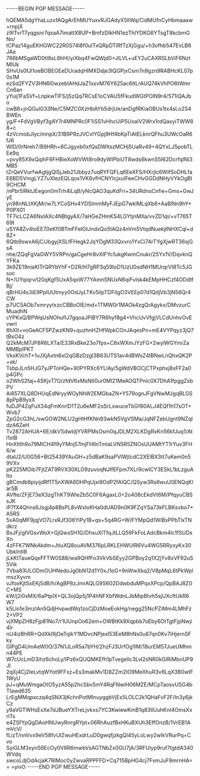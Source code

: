 -----BEGIN PGP MESSAGE-----

hQEMA5dgYhaLuzxfAQgArEhMUYuxvRJGAdyX5llWq/CidMUfnCyHbmaaaw+rnpjX
z9ITvrT7yqgsnr7qxaA7imattX8UP+BmfzDIkHN1ezThIYDKG6YTsgT8kcbmGNo/
tCPaz14guEKHGWC22R0S74l8f0uITxQRpDTlRfTzXjGgu/+h3ofhb547EvLB6JAe
786bMSgaWD0tl8sL6hHl/yiXbq4FwQWjd0+JlLVL+uEY2uCAXRSLbViF6NztMIUk
SHvUs0fJl1oeBOBEGEeDUradqHlMXDdje3lQGPjxCsm7n9gzn9RABHcKL07p0s1M
ezSd2FYZV3HN6l0wzebIAHdJaZ1xxvM76Y625ac6ltLrAUQ74kVhPO6tWmrCn6an
yYuij1FaSVf+LnpkwTlFS/jSzQq7RCsE1oCVAU5fFkudWGtPOlN9r4/571iQAJbo
cwB8+jnQGulG33Ne/C5MZC0XzHbAYb5drjUe/anDgfRKiaOBUs1tx4sLo2S4BWEn
yg/F+FdVgVByf3gAY7r4MNPRc0F1iSS1vHhcUiP5UxaIV2Wrx1rdQaxyiTWW88+c
4zVcmobJlyc/mnpX/31B9P9zJVCvIYGpj9Hf4bKpTiAtELknrQFhu3UWcOaR6fJ6
WlD/0rNreh7/B9HRh+6CJgyxb0xfQsDWltszMCHj5UaRv49+4QYxLJ5pobTLEe9q
+pvy85X9xQqihF6FHBieXoWVWt8ro9dyWIPbiUT8wds6kwnS5I62DcrfqINI3MB5
tZrQeVVurfwAgtjgQlSjJeb21Jbbyz7uqRYFQFLq6EeXFS/HXrjlc6WifSoDHLfa
E6BD5VmgLYZ7uXIezEQLqox1VK6vfHCNYIcjxuIFeeCHvGGDdNHyVYkOgBl9CHCM
/nPbr5lRktJEegon0mTrh4iLqB/yNcQAO3quKdFri+34URdnsCnfie+Gms+GwJyE
yn98nNLtXKjMr/w7LYCoSHv4YDSImmMyFJEpG7wklMLqXb6+AaBlNn9hY+P0PX01
TF7icLCZA6NxIAXc4NBtgyAX/7aHGeZHmKS4LGYtjnMXa/vvZD1qi/+vT765T69t
uSYA8Zv4toEE70eKf0BTmFFeIGtJndxQo5tAQz4nVm5VtqdNuekjtNHXCql+d8Z+
6Qtb9swxA6jC/JbgyjXSLfFHegk2JqYDgM33Qxvro1YxCi74rTYgXjwRT36sjGsA
nhe/ZQqFgVaGWY5VRPn/gaCgeHr8vXIFYc1ukgKwmCnukr/25Yx1V/DqvknQYFKa
3k9ZE19niaKlTrQRYbYhF+D2R/H7gRP3q59IoD1UzU0sdNH1MUrqrVI8Tc5JGsoc
N+/UYqiqrv/l20qKgf5UxA5qxW77YAmnSNUxN6qiFvIsk4kEMpHHCzf4ODdtfBj/
qBrHU4s3iE9PpIUUtmyy0OdJyLTKv5ilpTDFiIgO3VEEp07d1QdjVb3jN56Qr4CW
p7UC5AOb7xmryytxzcCBBoOlE/md+1TMW0r1MAOk4zgQrAgykx/DMvzurCMuadhN
cYPKxQ/BPWqUsNOhuflJ7gqoaJPiBY7R6hyf8g4+VhcUvVfgjVLCdUnhvOvEvwrl
6hXlt+voGeACF5PZwzKN9+quzhnHZHfWpkCOnJAqesPn+mE4VYPqyz3jQ7tBsO4z
Q2kMcM7JP8R6LXTa/E33RxBke23o7fps+C8xWXmJYzFG+2wylWGYmrZaMMBplPKT
VksKVchT+1vJXjAxtn6xI2qGBzDzgl3B63UTS1av4dBWsZ4IBNwLnQhxQK2P+xk/
TsbpJLn5HJG7yJPToHQe+90PYRXc6YLIAy/5gWdVBOCjCTPxphxj8xFF2a0p4GPc
o2WhS2faj+4SKjvT7O/zfdV6xMsNtI0ur0Ml21MeAOQTPnic0X7DhA1fpggZxbPV
Ai657XLQ8DHUqEdNryyWOyNhW2EMGbaZN+Y579ognJFgVNwMJgqBLGS8pPpB9yxX
fuDJP4ZqFuX34qFmKnrlD1T2u6eMF2oSrLxwuceTbGf80ALJ4EQf1h17sOT+Wvb7
ZpG2cG3hL/swGOW2NLU2gHtHfKNn93wkN5VgVSMa/JqNFZebUgnt9NZqIdzA6ZeH
Tv2872AHUA+6E/dkVSdwldjYVRPMsOsm0qJDLM2XLKDgRxKn56kfJuq1/Atl1xIB
HnXtlth9o79MiCH4f9yYMnj57mjFHIlnTmIaLVN5R5ZNOsUUAMtYT1rYuv3FH6/w
dtaU2/U0G56+Bt25439YAuGH+z5dBaK9saPVIWjlcdC2XElBX3tt7uKem0n59VXv
pK225MOib7FjtZAT9RVX30XLO9zuvoqNJIfEFpm7XLr9cwICY3ESkL1bLzguAlto
gBCmdb6piyijdRf1T5nXWA6DHPqUjxi9OdP2fAlQC/QSyw3Rs6wuU0ENQqKlarSB
AVfte/ZFjE73eX3zgThKT9WleZb5C0F6AgaxL0+2o408cEkdVt6M/PfqyuCBSsJK
iP7fX4Qhns6Jsgj4p8BsPL8vWxIoKHa0dUAD9n0K9FZqYSa73kFLBKsvbo7+A5RS
5xA0qMF9jqjVO7LrxRJf306YiPy1B+qs+5q4RG+W/FYMpQd1WiBxPPbTlxTNdkrz
BxJFj/gIVGsvWoX+GjQwsSH1G/DhxuXlTfqJtLLQ59FkFoLAdcBkm4lc1fSUDsXn
4zFFK7WNkAkdm+JtiuXQ8ouAVM376pLRKLEHWUlR6Vu4WG5RRyxyKx30UbkIntI8
jLkKtTaueQqxFFTW0S88/wa9QHfFo3VkVbSEyy2GPBoy2q1X2jYv8xVF92uS5Vik
7Vba83ULODmOUHNedoJg0bN12d1Y0xJ1oG+9nWwXkq2/V8pMqL6tPkWplmszXyvm
vJfoxKjtSxEKj5dB/h/AgBP8zJmrAQLG9S602DdwbduMPqxXPcp/QpBAJ8Z0C+MS
kW/j2i0xMX/6aPtpIX+QL3ojQp5j1P4hNFXbfWdnLJbMipBtvh5sjUXcftUkR6W7
k5LIo1e3mzIAn5QdjHvpwdWq1zoCjDzMoeEokHg/negg25NcPZiMm4LMhFz2+VP2
vjXMpZH8zFjp81No7/r1UUnpOo62em+OWBtKk9Xqpbb7oEby6OtTgtFjpNwji4Ir
nU4izBhRR+QdXkl9jOeTqlkY1MDvcNPjexl53EeM8hNs0u67qn0Kv7iHjernSFky
GlPgD4UmAeW0O/37N1JLoR5a7bYH/2hzFJ3UrfOg1lM/18urEM57JueUMhmn44PE
W7cUcLmD3ihz6choLy/IPz6xQUQMKEfh1pTvegellc3LvI2sNR0kGIRiMbnUP9JI
2qXj4Cj2IeLvtqWYot9FFxz+Es3makMv1D8ZZm2IO9MeXhuR3v6LqX3B0wtF1WyU
pJ+qMuWmgaOtO5yzA55p2hcSbv5mY4RqFNwiH06MZE/MCpTaosvUSG4bTIawd635
LrEgMMqpxczq4qSNX3jKchnPotMInuyggbVjEs5LOLC2k1QHaFvF2F/ln3y6jkCz
y9aVGTWHsExXe7dJBueYXTreLjvkxs7YC3KwiewKmB1q83llUuhKnI4OmsXxrlTs
e4ZSfYpQgDAoHNUwyRnrgRYpt+06RhAuzfBxHKuBXUh3EffOnzB/1VrEB1AmVcV/
fLizT/nnVvx9eV58fvUIZwuHExdrLuD0gwqfjzkgQl45yLoLwy2wIkVRurPq+Cvo
SyiGLM3xynS6EcOy0V8R6mwbVsAGTNbZx0GU7jA/3RFUiyp9ruf7tgtdA340WVdq
swcoLdjOdAcjaK7RlMoc0yZwvaRPPFFD+Cq715BpHG4cj7FvmJuF9mrnHA==
=yivO
-----END PGP MESSAGE-----
